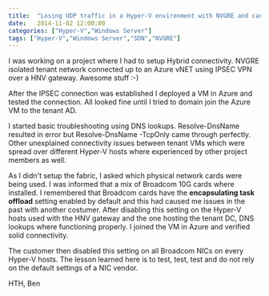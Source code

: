 ```yaml
---
title:  "Losing UDP traffic in a Hyper-V environment with NVGRE and can't explain why?"
date:   2014-11-02 12:00:00
categories: ["Hyper-V","Windows Server"]
tags: ["Hyper-V","Windows Server","SDN","NVGRE"]
---
```

I was working on a project where I had to setup Hybrid connectivity. NVGRE isolated tenant network connected up to an Azure vNET using IPSEC VPN over a HNV gateway. Awesome stuff :-)

After the IPSEC connection was established I deployed a VM in Azure and tested the connection. All looked fine until I tried to domain join the Azure VM to the tenant AD.

I started basic troubleshooting using DNS lookups. Resolve-DnsName resulted in error but Resolve-DnsName -TcpOnly came through perfectly. Other unexplained connectivity issues between tenant VMs which were spread over different Hyper-V hosts where experienced by other project members as well.

As I didn't setup the fabric, I asked which physical network cards were being used. I was informed that a mix of Broadcom 10G cards where installed. I remembered that Broadcom cards have the <strong>encapsulating task offload</strong> setting enabled by default and this had caused me issues in the past with another costumer. After disabling this setting on the Hyper-V hosts used with the HNV gateway and the one hosting the tenant DC, DNS lookups where functioning properly. I joined the VM in Azure and verified solid connectivity.

The customer then disabled this setting on all Broadcom NICs on every Hyper-V hosts. The lesson learned here is to test, test, test and do not rely on the default settings of a NIC vendor.

HTH, Ben
